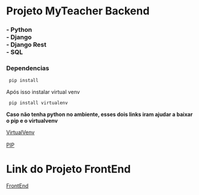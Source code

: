 <h1>Projeto MyTeacher Backend</h1>
<h3>
 - Python
</br>
 - Django 
 </br>
 - Django Rest
 </br>
 - SQL
 </br>
</h3>

<h3> Dependencias </h3>

```bash
 pip install
```
<p> Após isso instalar virtual venv </p>

```bash
 pip install virtualenv
```

<strong>Caso não tenha python no ambiente, esses dois links iram ajudar a baixar o pip e o virtualvenv</strong>
<div> <a href="https://www.treinaweb.com.br/blog/criando-ambientes-virtuais-para-projetos-python-com-o-virtualenv"  target="_blank">VirtualVenv</a>
</div>
</br>
<a href="https://pt.stackoverflow.com/questions/239047/como-instalar-o-pip-no-windows-10" target="_blank">PIP</a>

<span> 
<h1>Link do Projeto FrontEnd</h1>
<a href="https://github.com/helxysa/frontend-react-myteacher" target="_blank">FrontEnd</a>
</span>


